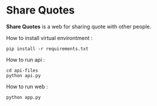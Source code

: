 # Share Quotes 

__Share Quotes__ is a web for sharing quote with other people.

How to install virtual environtment :
```
pip install -r requirements.txt
```

How to run api :
```
cd api-files
python api.py
```

How to run web :
```
python app.py
```
